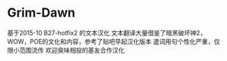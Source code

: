 # Grim-Dawn
基于2015-10 B27-hotfix2 的文本汉化
文本翻译大量借鉴了暗黑破坏神2，WOW，POE的文化和内容，参考了贴吧早起汉化版本
遣词用句个性化严重，仅限小范围流传
欢迎臭味相投的基友合作汉化
